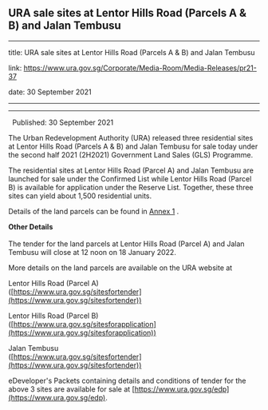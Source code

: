 ## URA sale sites at Lentor Hills Road (Parcels A & B) and Jalan Tembusu
---
title: URA sale sites at Lentor Hills Road (Parcels A & B) and Jalan Tembusu

link: https://www.ura.gov.sg/Corporate/Media-Room/Media-Releases/pr21-37

date: 30 September 2021

---

---------------------------------------------------------------------

  Published: 30 September 2021

The Urban Redevelopment Authority (URA) released three residential sites at Lentor Hills Road (Parcels A & B) and Jalan Tembusu for sale today under the second half 2021 (2H2021) Government Land Sales (GLS) Programme.

The residential sites at Lentor Hills Road (Parcel A) and Jalan Tembusu are launched for sale under the Confirmed List while Lentor Hills Road (Parcel B) is available for application under the Reserve List. Together, these three sites can yield about 1,500 residential units.

Details of the land parcels can be found in [Annex 1](https://www.ura.gov.sg/-/media/Corporate/Media-Room/2021/Sep/pr21-37a.pdf) .

**Other Details**  
   
The tender for the land parcels at Lentor Hills Road (Parcel A) and Jalan Tembusu will close at 12 noon on 18 January 2022.

More details on the land parcels are available on the URA website at

Lentor Hills Road (Parcel A)  
([https://www.ura.gov.sg/sitesfortender](https://www.ura.gov.sg/sitesfortender))

Lentor Hills Road (Parcel B)  
([https://www.ura.gov.sg/sitesforapplication](https://www.ura.gov.sg/sitesforapplication))

Jalan Tembusu  
([https://www.ura.gov.sg/sitesfortender](https://www.ura.gov.sg/sitesfortender))

eDeveloper's Packets containing details and conditions of tender for the above 3 sites are available for sale at [https://www.ura.gov.sg/edp](https://www.ura.gov.sg/edp).